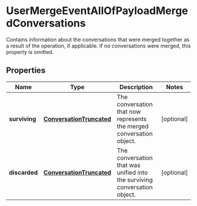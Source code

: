 

# UserMergeEventAllOfPayloadMergedConversations

Contains information about the conversations that were merged together as a result of the operation, if applicable. If no conversations were merged, this property is omitted.

## Properties

| Name | Type | Description | Notes |
|------------ | ------------- | ------------- | -------------|
|**surviving** | [**ConversationTruncated**](ConversationTruncated.md) | The conversation that now represents the merged conversation object. |  [optional] |
|**discarded** | [**ConversationTruncated**](ConversationTruncated.md) | The conversation that was unified into the surviving conversation object. |  [optional] |



